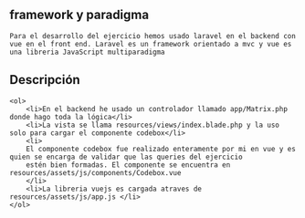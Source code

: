 ## framework y paradigma

    Para el desarrollo del ejercicio hemos usado laravel en el backend con vue en el front end. Laravel es un framework orientado a mvc y vue es una libreria JavaScript multiparadigma

## Descripción

    <ol>
        <li>En el backend he usado un controlador llamado app/Matrix.php donde hago toda la lógica</li>
        <li>La vista se llama resources/views/index.blade.php y la uso solo para cargar el componente codebox</li>
        <li>
        El componente codebox fue realizado enteramente por mi en vue y es quien se encarga de validar que las queries del ejercicio
        estén bien formadas. El componente se encuentra en resources/assets/js/components/Codebox.vue
        </li>
        <li>La libreria vuejs es cargada atraves de resources/assets/js/app.js </li>
    </ol>
